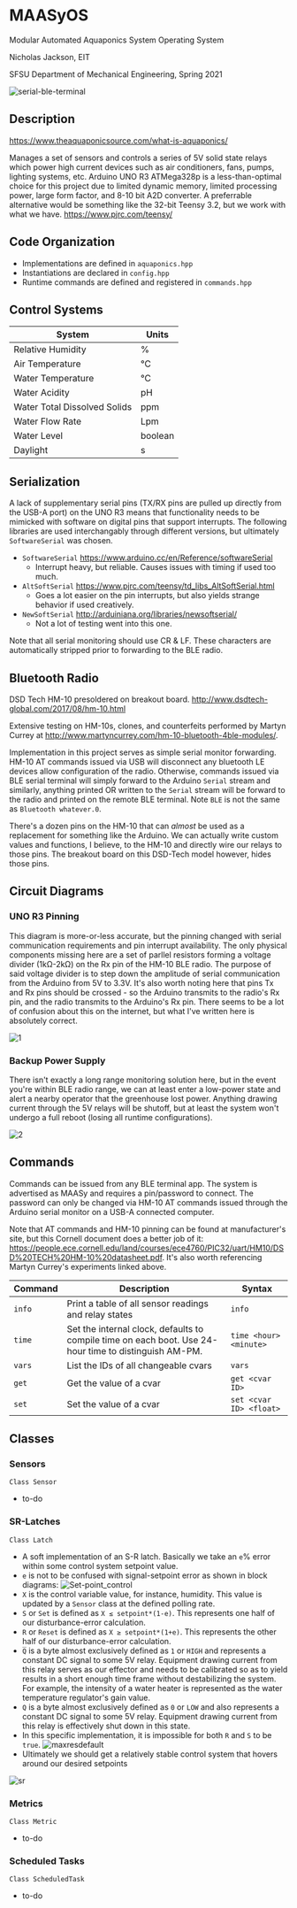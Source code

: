 # MAASyOS
Modular Automated Aquaponics System Operating System

Nicholas Jackson, EIT

SFSU Department of Mechanical Engineering, Spring 2021

![serial-ble-terminal](https://user-images.githubusercontent.com/80596121/111042939-992c2c80-83f4-11eb-8c24-d73a0afcbe69.jpg)

## Description
https://www.theaquaponicsource.com/what-is-aquaponics/

Manages a set of sensors and controls a series of 5V solid state relays which power high current devices such as air conditioners, fans, pumps, lighting systems, etc. Arduino UNO R3 ATMega328p is a less-than-optimal choice for this project due to limited dynamic memory, limited processing power, large form factor, and 8-10 bit A2D converter. A preferrable alternative would be something like the 32-bit Teensy 3.2, but we work with what we have. https://www.pjrc.com/teensy/

## Code Organization
- Implementations are defined in `aquaponics.hpp`
- Instantiations are declared in `config.hpp`
- Runtime commands are defined and registered in `commands.hpp`

## Control Systems
| System | Units |
| --- | --- |
| Relative Humidity | % |
| Air Temperature | °C |
| Water Temperature | °C |
| Water Acidity | pH |
| Water Total Dissolved Solids | ppm |
| Water Flow Rate | Lpm |
| Water Level | boolean |
| Daylight | s |

## Serialization
A lack of supplementary serial pins (TX/RX pins are pulled up directly from the USB-A port) on the UNO R3 means that functionality needs to be mimicked with software on digital pins that support interrupts. The following libraries are used interchangably through different versions, but ultimately `SoftwareSerial` was chosen.
- `SoftwareSerial` https://www.arduino.cc/en/Reference/softwareSerial
  - Interrupt heavy, but reliable. Causes issues with timing if used too much.
- `AltSoftSerial` https://www.pjrc.com/teensy/td_libs_AltSoftSerial.html
  - Goes a lot easier on the pin interrupts, but also yields strange behavior if used creatively.
- `NewSoftSerial` http://arduiniana.org/libraries/newsoftserial/
  - Not a lot of testing went into this one.

Note that all serial monitoring should use CR & LF. These characters are automatically stripped prior to forwarding to the BLE radio.

## Bluetooth Radio
DSD Tech HM-10 presoldered on breakout board. http://www.dsdtech-global.com/2017/08/hm-10.html

Extensive testing on HM-10s, clones, and counterfeits performed by Martyn Currey at http://www.martyncurrey.com/hm-10-bluetooth-4ble-modules/.

Implementation in this project serves as simple serial monitor forwarding. HM-10 AT commands issued via USB will disconnect any bluetooth LE devices allow configuration of the radio. Otherwise, commands issued via BLE serial terminal will simply forward to the Arduino `Serial` stream and similarly, anything printed OR written to the `Serial` stream will be forward to the radio and printed on the remote BLE terminal. Note `BLE` is not the same as `Bluetooth whatever.0`.

There's a dozen pins on the HM-10 that can *almost* be used as a replacement for something like the Arduino. We can actually write custom values and functions, I believe, to the HM-10 and directly wire our relays to those pins. The breakout board on this DSD-Tech model however, hides those pins.

## Circuit Diagrams
### UNO R3 Pinning
This diagram is more-or-less accurate, but the pinning changed with serial communication requirements and pin interrupt availability. The only physical components missing here are a set of parllel resistors forming a voltage divider (1kΩ-2kΩ) on the Rx pin of the HM-10 BLE radio. The purpose of said voltage divider is to step down the amplitude of serial communication from the Arduino from 5V to 3.3V. It's also worth noting here that pins Tx and Rx pins should be crossed - so the Arduino transmits to the radio's Rx pin, and the radio transmits to the Arduino's Rx pin. There seems to be a lot of confusion about this on the internet, but what I've written here is absolutely correct.

![1](https://user-images.githubusercontent.com/80596121/111043089-8d8d3580-83f5-11eb-9b2e-712eb2f71693.png)

### Backup Power Supply
There isn't exactly a long range monitoring solution here, but in the event you're within BLE radio range, we can at least enter a low-power state and alert a nearby operator that the greenhouse lost power. Anything drawing current through the 5V relays will be shutoff, but at least the system won't undergo a full reboot (losing all runtime configurations).

![2](https://user-images.githubusercontent.com/80596121/111043093-90882600-83f5-11eb-9585-f6b5740079a1.jpg)

## Commands
Commands can be issued from any BLE terminal app. The system is advertised as MAASy and requires a pin/password to connect. The password can only be changed via HM-10 AT commands issued through the Arduino serial monitor on a USB-A connected computer.

Note that AT commands and HM-10 pinning can be found at manufacturer's site, but this Cornell document does a better job of it: https://people.ece.cornell.edu/land/courses/ece4760/PIC32/uart/HM10/DSD%20TECH%20HM-10%20datasheet.pdf. It's also worth referencing Martyn Currey's experiments linked above.

| Command | Description | Syntax |
| :--- | --- | --- |
| `info` | Print a table of all sensor readings and relay states | `info` |
| `time` | Set the internal clock, defaults to compile time on each boot. Use 24-hour time to distinguish AM-PM. | `time <hour> <minute>` |
| `vars` | List the IDs of all changeable cvars | `vars` |
| `get` | Get the value of a cvar | `get <cvar ID>` |
| `set` | Set the value of a cvar | `set <cvar ID> <float>` |

## Classes
### Sensors
`Class Sensor`
- to-do
### SR-Latches
`Class Latch`
- A soft implementation of an S-R latch. Basically we take an `e`% error within some control system setpoint value.
- `e` is not to be confused with signal-setpoint error as shown in block diagrams:
![Set-point_control](https://user-images.githubusercontent.com/80596121/111044026-f0cd9680-83fa-11eb-96c2-f8cf8ae445cd.png)
- `X` is the control variable value, for instance, humidity. This value is updated by a `Sensor` class at the defined polling rate.
- `S` or `Set` is defined as `X ≤ setpoint*(1-e)`. This represents one half of our disturbance-error calculation.
- `R` or `Reset` is defined as `X ≥ setpoint*(1+e)`. This represents the other half of our disturbance-error calculation.
- `Q̅` is a byte almost exclusively defined as `1` or `HIGH` and represents a constant DC signal to some 5V relay. Equipment drawing current from this relay serves as our effector and needs to be calibrated so as to yield results in a short enough time frame without destabilizing the system. For example, the intensity of a water heater is represented as the water temperature regulator's gain value. 
- `Q` is a byte almost exclusively defined as `0` or `LOW` and also represents a constant DC signal to some 5V relay. Equipment drawing current from this relay is effectively shut down in this state.
- In this specific implementation, it is impossible for both `R` and `S` to be `true`.
![maxresdefault](https://user-images.githubusercontent.com/80596121/111043682-a2b79380-83f8-11eb-90d0-d859a94d069a.jpg)
- Ultimately we should get a relatively stable control system that hovers around our desired setpoints

![sr](https://user-images.githubusercontent.com/80596121/111044088-528e0080-83fb-11eb-9cca-1fc1122a62ee.png)
### Metrics
`Class Metric`
- to-do
### Scheduled Tasks
`Class ScheduledTask`
- to-do

